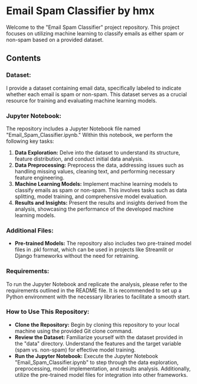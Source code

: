 # Email Spam Classifier by hmx

Welcome to the "Email Spam Classifier" project repository. This project focuses on utilizing machine learning to classify emails as either spam or non-spam based on a provided dataset.

## Contents
### Dataset:
I provide a dataset containing email data, specifically labeled to indicate whether each email is spam or non-spam. This dataset serves as a crucial resource for training and evaluating machine learning models.

### Jupyter Notebook:
The repository includes a Jupyter Notebook file named "Email_Spam_Classifier.ipynb." Within this notebook, we perform the following key tasks:

1. **Data Exploration:** Delve into the dataset to understand its structure, feature distribution, and conduct initial data analysis.
2. **Data Preprocessing:** Preprocess the data, addressing issues such as handling missing values, cleaning text, and performing necessary feature engineering.
3. **Machine Learning Models:** Implement machine learning models to classify emails as spam or non-spam. This involves tasks such as data splitting, model training, and comprehensive model evaluation.
4. **Results and Insights:** Present the results and insights derived from the analysis, showcasing the performance of the developed machine learning models.

### Additional Files:
- **Pre-trained Models:** The repository also includes two pre-trained model files in .pkl format, which can be used in projects like Streamlit or Django frameworks without the need for retraining.

### Requirements:
To run the Jupyter Notebook and replicate the analysis, please refer to the requirements outlined in the README file. It is recommended to set up a Python environment with the necessary libraries to facilitate a smooth start.

### How to Use This Repository:
- **Clone the Repository:** Begin by cloning this repository to your local machine using the provided Git clone command.
- **Review the Dataset:** Familiarize yourself with the dataset provided in the "data" directory. Understand the features and the target variable (spam vs. non-spam) for effective model training.
- **Run the Jupyter Notebook:** Execute the Jupyter Notebook "Email_Spam_Classifier.ipynb" to step through the data exploration, preprocessing, model implementation, and results analysis. Additionally, utilize the pre-trained model files for integration into other frameworks.
